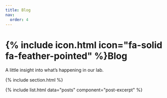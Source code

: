 ```yaml
---
title: Blog
nav:
  order: 4
---
```


# {% include icon.html icon="fa-solid fa-feather-pointed" %}Blog

A little insight into what’s happening in our lab.

{% include section.html %}

{% include list.html data="posts" component="post-excerpt" %}
